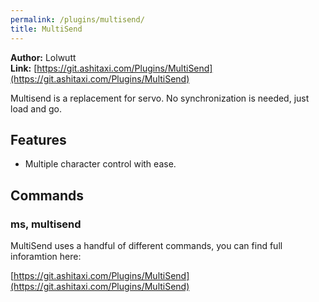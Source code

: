 ```yaml
---
permalink: /plugins/multisend/
title: MultiSend
---
```


**Author:** Lolwutt<br/>
**Link:** [https://git.ashitaxi.com/Plugins/MultiSend](https://git.ashitaxi.com/Plugins/MultiSend)

Multisend is a replacement for servo. No synchronization is needed, just load and go.

## Features

  * Multiple character control with ease.

## Commands

### ms, multisend

MultiSend uses a handful of different commands, you can find full inforamtion here:

[https://git.ashitaxi.com/Plugins/MultiSend](https://git.ashitaxi.com/Plugins/MultiSend)
